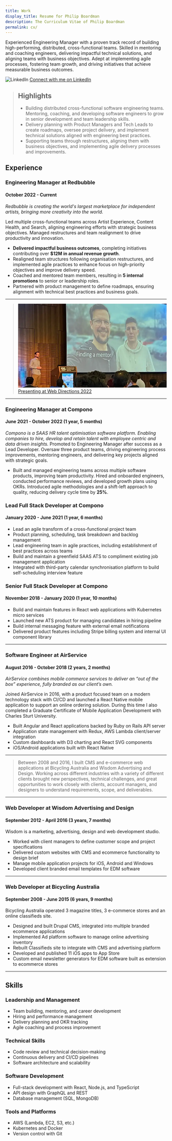 ```yaml
---
title: Work
display_title: Resume for Philip Boardman
description: The Curriculum Vitae of Philip Boardman
permalink: cv/
---
```


Experienced Engineering Manager with a proven track record of building high-performing, distributed, cross-functional teams. Skilled in mentoring and coaching engineers, delivering impactful technical solutions, and aligning teams with business objectives. Adept at implementing agile processes, fostering team growth, and driving initiatives that achieve measurable business outcomes.

![LinkedIn](/images/linkedin.png) [Connect with me on LinkedIn](https://linkedin.com/in/philipboardman/)

> ## Highlights
>
> - Building distributed cross-functional software engineering teams. Mentoring, coaching, and developing software engineers to grow in senior development and team leadership skills.
> - Delivery planning with Product Managers and Tech Leads to create roadmaps, oversee project delivery, and implement technical solutions aligned with engineering best practices.
> - Supporting teams through restructures, aligning them with business objectives, and implementing agile delivery processes and improvements.

## Experience

### Engineering Manager at Redbubble

#### October 2022 - Current

_Redbubble is creating the world's largest marketplace for independent artists, bringing more creativity into the world._

Led multiple cross-functional teams across Artist Experience, Content Health, and Search, aligning engineering efforts with strategic business objectives. Managed restructures and team realignment to drive productivity and innovation.

- **Delivered impactful business outcomes**, completing initiatives contributing over **$12M in annual revenue growth**.
- Realigned team structures following organisation restructures, and implemented agile practices to enhance focus on high-priority objectives and improve delivery speed.
- Coached and mentored team members, resulting in **5 internal promotions** to senior or leadership roles.
- Partnered with product management to define roadmaps, ensuring alignment with technical best practices and business goals.

---

> [![Philip is on stage beside a large slide titled "Finding a mentor"](/articles/mentors/mentors.webp) Presenting at Web Directions 2022](https://brd.mn/articles/mentors/)

---

### Engineering Manager at Compono

#### June 2021 - October 2022 (1 year, 5 months)

_Compono is a SAAS HR talent optimisation software platform. Enabling companies to hire, develop and retain talent with employee centric and data driven insights._
Promoted to Engineering Manager after success as a Lead Developer. Oversaw three product teams, driving engineering process improvements, mentoring engineers, and delivering key projects aligned with strategic goals.

- Built and managed engineering teams across multiple software products, improving team productivity.
  Hired and onboarded engineers, conducted performance reviews, and developed growth plans using OKRs.
  Introduced agile methodologies and a shift-left approach to quality, reducing delivery cycle time by **25%**.

### Lead Full Stack Developer at Compono

#### January 2020 - June 2021 (1 year, 6 months)

- Lead an agile transform of a cross-functional project team
- Product planning, scheduling, task breakdown and backlog management
- Lead engineering team in agile practices, including establishment of best practices across teams
- Build and maintain a greenfield SAAS ATS to compliment existing job management application
- Integrated with third-party calendar synchronisation platform to build self-scheduling interview feature

### Senior Full Stack Developer at Compono

#### November 2018 - January 2020 (1 year, 10 months)

- Build and maintain features in React web applications with Kubernetes micro services
- Launched new ATS product for managing candidates in hiring pipeline
- Build internal messaging feature with external email notifications
- Delivered product features including Stripe billing system and internal UI component library

---

### Software Engineer at AirService

#### August 2016 - October 2018 (2 years, 2 months)

_AirService combines mobile commerce services to deliver an “out of the box” experience, fully branded as our client’s own._

Joined AirService in 2016, with a product focused team on a modern technology stack with CI/CD and launched a React Native mobile application to support an online ordering solution. During this time I also completed a Graduate Certificate of Mobile Application Development with Charles Sturt University.

- Built Angular and React applications backed by Ruby on Rails API server
- Application state management with Redux, AWS Lambda client/server integration
- Custom dashboards with D3 charting and React SVG components
- iOS/Android applications built with React Native

---

> Between 2008 and 2016, I built CMS and e-commerce web applications at Bicycling Australia and Wisdom Advertising and Design. Working across different industries with a variety of different clients brought new perspectives, technical challenges, and great opportunities to work closely with clients, account managers, and designers to understand requirements, scope, and deliverables.

---

### Web Developer at Wisdom Advertising and Design

#### September 2012 - April 2016 (3 years, 7 months)

Wisdom is a marketing, advertising, design and web development studio.

- Worked with client managers to define customer scope and project specifications
- Delivered custom websites with CMS and ecommerce functionality to design brief
- Manage mobile application projects for iOS, Android and Windows
- Developed client branded email templates for EDM software

---

### Web Developer at Bicycling Australia

#### September 2008 - June 2015 (6 years, 9 months)

Bicycling Australia operated 3 magazine titles, 3 e-commerce stores and an online classifieds site.

- Designed and built Drupal CMS, integrated into multiple branded ecommerce applications
- Implemented Ad platform software to manage online advertising inventory
- Rebuilt Classifieds site to integrate with CMS and advertising platform
- Developed and published 11 iOS apps to App Store
- Custom email newsletter generators for EDM software built as extension to ecommerce stores

---

## Skills

### Leadership and Management

- Team building, mentoring, and career development
- Hiring and performance management
- Delivery planning and OKR tracking
- Agile coaching and process improvement

### Technical Skills

- Code review and technical decision-making
- Continuous delivery and CI/CD pipelines
- Software architecture and scalability

### Software Development

- Full-stack development with React, Node.js, and TypeScript
- API design with GraphQL and REST
- Database management (SQL, MongoDB)

### Tools and Platforms

- AWS (Lambda, EC2, S3, etc.)
- Kubernetes and Docker
- Version control with Git
